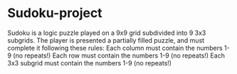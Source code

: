 # Sudoku-project
Sudoku is a logic puzzle played on a 9x9 grid subdivided into 9 3x3 subgrids. The player is presented a partially filled puzzle, and must complete it following these rules:  Each column must contain the numbers 1-9 (no repeats!) Each row must contain the numbers 1-9 (no repeats!) Each 3x3 subgrid must contain the numbers 1-9 (no repeats!)
